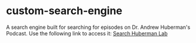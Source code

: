 # custom-search-engine

A search engine built for searching for episodes on Dr. Andrew Huberman's Podcast. 
Use the following link to access it:
[Search Huberman Lab](http://vm954.rz.uni-osnabrueck.de/user087/app.wsgi/)
